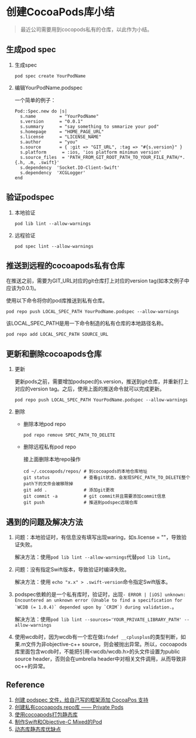 # 创建CocoaPods库小结
> 最近公司需要用到cocopods私有的仓库，以此作为小结。

## 生成pod spec
1. 生成spec

	```shell
	pod spec create YourPodName
	```
	
2. 编辑YourPodName.podspec
	
	一个简单的例子：
	
	```shell
	Pod::Spec.new do |s|
	  s.name         = "YourPodName"
	  s.version      = "0.0.1"
	  s.summary      = "say something to smmarize your pod"
	  s.homepage     = "HOME_PAGE_URL"
	  s.license      = "LICENSE_NAME"
	  s.author       = "you"
	  s.source       = { :git => "GIT_URL", :tag => "#{s.version}" }
	  s.platform      = :ios, 'ios platform minimun version'
	  s.source_files  = 'PATH_FROM_GIT_ROOT_PATH_TO_YOUR_FILE_PATH/*.{.h, .m, .swift}'
	  s.dependency  'Socket.IO-Client-Swift'
	  s.dependency  'XCGLogger'	
	end
	```
	
## 验证podspec
1. 本地验证

	```shell
	pod lib lint --allow-warnings
	```
2. 远程验证

	```shell
	pod spec lint --allow-warnings
	```
	
## 推送到远程的cocoapods私有仓库
在推送之前，需要为GIT_URL对应的git仓库打上对应的version tag(如本文例子中应该为0.0.1)。

使用以下命令将你的pod库推送到私有仓库。

```shell
pod repo push LOCAL_SPEC_PATH YourPodName.podspec --allow-warnings
```
该LOCAL\_SPEC_PATH是用一下命令制造的私有仓库的本地路径名称。
	
```shell
pod repo add LOCAL_SPEC_PATH SOURCE_URL
```
	
## 更新和删除cocoapods仓库
1. 更新
	
	更新pods之前，需要增加podspec的s.version，推送到git仓库，并重新打上对应的version tag。之后，使用上面的推送命令就可以完成更新。
	
	```shell
	pod repo push LOCAL_SPEC_PATH YourPodName.podspec --allow-warnings
	```

2. 删除

	* 删除本地pod repo
	
		```shell
		pod repo remove SPEC_PATH_TO_DELETE
		```
	* 删除远程私有pod repo
	
		接上面删除本地repo操作
		
		```shell
		cd ~/.cocoapods/repos/ # 到cocoapods的本地仓库地址
		git status             # 查看git状态，会发现SPEC_PATH_TO_DELETE整个path下的文件会被移除掉
		git add .              # 添加git更改 
		git commit -a          # git commit并且需要添加commit信息
		git push               # 推送到podspec远端仓库
		```

## 遇到的问题及解决方法
1. 问题：本地验证时，有信息没有填写出现waring，如s.license = ""，导致验证失败。
	
	解决方法：使用```pod lib lint --allow-warnings```代替```pod lib lint```。
2. 问题：没有指定Swift版本，导致验证时编译失败。

	解决方法：使用 ```echo "x.x" > .swift-version```命令指定Swift版本。
	
3. podspec依赖的是一个私有库时，验证时，出现```- ERROR | [iOS] unknown: Encountered an unknown error (Unable to find a specification for `WCDB (= 1.0.4)` depended upon by `CRIM`) during validation.```。
	
	解决方法：使用```pod lib lint --sources='YOUR_PRIVATE_LIBRARY_PATH' --allow-warnings```
	
4. 使用wcdb时，因为wcdb有一个宏在做`ifndef __cplusplus`的类型判断，如果.m文件为非objective-c++ source，则会被抛出异常。所以，cocoapods库里面包含wcdb时，不能把引用<wcdb/wcdb.h>的头文件设置为public source header，否则会在umbrella header中对相关文件调用，从而导致非oc++的异常。

## Reference
1. [创建 podspec 文件，给自己写的框架添加 CocoaPos 支持](https://www.jianshu.com/p/4d73369b8cf9)
2. [创建私有cocoapods repo库 —— Private Pods](https://blog.csdn.net/andanlan/article/details/51713595)
3. [使用cocoapods打包静态库](https://www.jianshu.com/p/9096a2eb2804)
4. [制作Swift和Objective-C Mixed的Pod](https://www.jianshu.com/p/c7623c31d77b)
5. [动态库静态库优缺点](https://www.jianshu.com/p/4e0fd0214152)